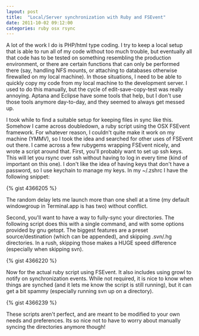 ```yaml
---
layout: post
title:  "Local/Server synchronization with Ruby and FSEvent"
date: 2011-10-02 09:12:00
categories: ruby osx rsync
---
```


A lot of the work I do is PHP/html type coding. I try to keep a local setup that is able to run all of my code without too much trouble, but eventually all that code has to be tested on something resembling the production environment, or there are certain functions that can only be performed there (say, handling NFS mounts, or attaching to databases otherwise firewalled on my local machine). In those situations, I need to be able to quickly copy my code from my local machine to the development server. I used to do this manually, but the cycle of edit-save-copy-test was really annoying. Aptana and Eclipse have some tools that help, but I don't use those tools anymore day-to-day, and they seemed to always get messed up.

I took while to find a suitable setup for keeping files in sync like this. Somehow I came across doubledown, a ruby script using the OSX FSEvent framework. For whatever reason, I couldn't quite make it work on my machine (YMMV), so I took the idea and searched for other uses of FSEvent out there. I came across a few rubygems wrapping FSEvent nicely, and wrote a script around that. First, you'll probably want to set up ssh keys. This will let you rsync over ssh without having to log in every time (kind of important on this one). I don't like the idea of having keys that don't have a password, so I use keychain to manage my keys. In my ~/.zshrc I have the following snippet:

{% gist 4366205 %}

The random delay lets me launch more than one shell at a time (my default windowgroup in Terminal.app is has two) without conflict.

Second, you'll want to have a way to fully-sync your directories. The following script does this with a single command, and with some options provided by gnu getopt. The biggest features are a preset source/destination (which can be appended), and skipping .svn/.hg directories. In a rush, skipping those makes a HUGE speed difference (especially when skipping svn).

{% gist 4366220 %}

Now for the actual ruby script using FSEvent. It also includes using growl to notify on synchronization events. While not required, it is nice to know when things are synched (and it lets me know the script is still running), but it can get a bit spammy (especially running svn up on a directory).

{% gist 4366239 %}

These scripts aren't perfect, and are meant to be modified to your own needs and preferences. Its so nice not to have to worry about manually syncing the directories anymore though!
